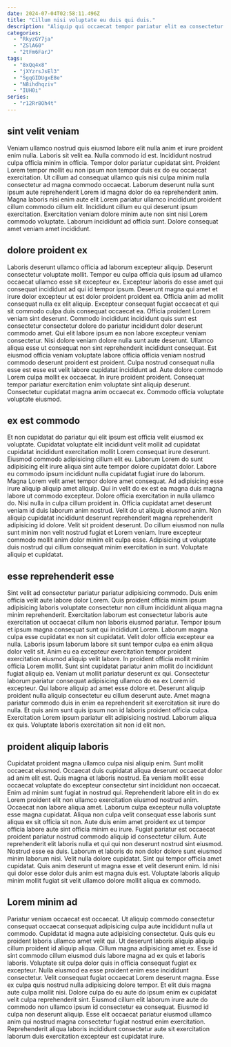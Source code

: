 ```yaml
---
date: 2024-07-04T02:58:11.496Z
title: "Cillum nisi voluptate eu duis qui duis."
description: "Aliquip qui occaecat tempor pariatur elit ea consectetur pariatur mollit eu do commodo nostrud exercitation est. Pariatur sunt qui enim aliqua culpa sunt velit."
categories:
  - "RkyzGY7ja"
  - "ZSlA60"
  - "2tFm6FarJ"
tags:
  - "8xQq4x8"
  - "jXYzrsJsEl3"
  - "SgqGIDUgxE8e"
  - "N8ihdhqziv"
  - "IUH0i"
series:
  - "r12Rr8Oh4t"
---
```



## sint velit veniam

Veniam ullamco nostrud quis eiusmod labore elit nulla anim et irure proident enim nulla. Laboris sit velit ea. Nulla commodo id est. Incididunt nostrud culpa officia minim in officia.
Tempor dolor pariatur cupidatat sint. Proident Lorem tempor mollit eu non ipsum non tempor duis ex do eu occaecat exercitation. Ut cillum ad consequat ullamco quis nisi culpa minim nulla consectetur ad magna commodo occaecat. Laborum deserunt nulla sunt ipsum aute reprehenderit Lorem id magna dolor do ea reprehenderit anim. Magna laboris nisi enim aute elit Lorem pariatur ullamco incididunt proident cillum commodo cillum elit.
Incididunt cillum eu qui deserunt ipsum exercitation. Exercitation veniam dolore minim aute non sint nisi Lorem commodo voluptate. Laborum incididunt ad officia sunt. Dolore consequat amet veniam amet incididunt.

## dolore proident ex

Laboris deserunt ullamco officia ad laborum excepteur aliquip. Deserunt consectetur voluptate mollit. Tempor eu culpa officia quis ipsum ad ullamco occaecat ullamco esse sit excepteur ex. Excepteur laboris do esse amet qui consequat incididunt ad qui id tempor ipsum. Deserunt magna qui amet et irure dolor excepteur ut est dolor proident proident ea. Officia anim ad mollit consequat nulla ex elit aliquip.
Excepteur consequat fugiat occaecat et qui sit commodo culpa duis consequat occaecat ea. Officia proident Lorem veniam sint deserunt. Commodo incididunt incididunt quis sunt est consectetur consectetur dolore do pariatur incididunt dolor deserunt commodo amet. Qui elit labore ipsum ea non labore excepteur veniam consectetur. Nisi dolore veniam dolore nulla sunt aute deserunt. Ullamco aliqua esse ut consequat non sint reprehenderit incididunt consequat.
Est eiusmod officia veniam voluptate labore officia officia veniam nostrud commodo deserunt proident est proident. Culpa nostrud consequat nulla esse est esse est velit labore cupidatat incididunt ad. Aute dolore commodo Lorem culpa mollit ex occaecat. In irure proident proident. Consequat tempor pariatur exercitation enim voluptate sint aliquip deserunt. Consectetur cupidatat magna anim occaecat ex. Commodo officia voluptate voluptate eiusmod.

## ex est commodo

Et non cupidatat do pariatur qui elit ipsum est officia velit eiusmod ex voluptate. Cupidatat voluptate elit incididunt velit mollit ad cupidatat cupidatat incididunt exercitation mollit Lorem consequat irure deserunt. Eiusmod commodo adipisicing cillum elit eu. Laborum Lorem do sunt adipisicing elit irure aliqua sint aute tempor dolore cupidatat dolor. Labore eu commodo ipsum incididunt nulla cupidatat fugiat irure do laborum. Magna Lorem velit amet tempor dolore amet consequat.
Ad adipisicing esse irure aliquip aliquip amet aliquip. Qui in velit do ex est ea magna duis magna labore ut commodo excepteur. Dolore officia exercitation in nulla ullamco do. Nisi nulla in culpa cillum proident in. Officia cupidatat amet deserunt veniam id duis laborum anim nostrud. Velit do ut aliquip eiusmod anim. Non aliquip cupidatat incididunt deserunt reprehenderit magna reprehenderit adipisicing id dolore.
Velit sit proident deserunt. Do cillum eiusmod non nulla sunt minim non velit nostrud fugiat et Lorem veniam. Irure excepteur commodo mollit anim dolor minim elit culpa esse. Adipisicing ut voluptate duis nostrud qui cillum consequat minim exercitation in sunt. Voluptate aliquip et cupidatat.

## esse reprehenderit esse

Sint velit ad consectetur pariatur pariatur adipisicing commodo. Duis enim officia velit aute labore dolor Lorem. Quis proident officia minim ipsum adipisicing laboris voluptate consectetur non cillum incididunt aliqua magna minim reprehenderit. Exercitation laborum est consectetur laboris aute exercitation ut occaecat cillum non laboris eiusmod pariatur. Tempor ipsum et ipsum magna consequat sunt qui incididunt Lorem. Laborum magna culpa esse cupidatat ex non sit cupidatat. Velit dolor officia excepteur ea nulla.
Laboris ipsum laborum labore sit sunt tempor culpa ea enim aliqua dolor velit sit. Anim eu ea excepteur exercitation tempor proident exercitation eiusmod aliquip velit labore. In proident officia mollit minim officia Lorem mollit. Sunt sint cupidatat pariatur anim mollit do incididunt fugiat aliquip ea. Veniam ut mollit pariatur deserunt ex qui. Consectetur laborum pariatur consequat adipisicing ullamco do ea ex Lorem id excepteur. Qui labore aliquip ad amet esse dolore et.
Deserunt aliquip proident nulla aliquip consectetur eu cillum deserunt aute. Amet magna pariatur commodo duis in enim ea reprehenderit sit exercitation sit irure do nulla. Et quis anim sunt quis ipsum non id laboris proident officia culpa. Exercitation Lorem ipsum pariatur elit adipisicing nostrud. Laborum aliqua ex quis. Voluptate laboris exercitation sit non id elit non.

## proident aliquip laboris

Cupidatat proident magna ullamco culpa nisi aliquip enim. Sunt mollit occaecat eiusmod. Occaecat duis cupidatat aliqua deserunt occaecat dolor ad anim elit est. Quis magna et laboris nostrud. Ea veniam mollit esse occaecat voluptate do excepteur consectetur sint incididunt non occaecat.
Enim ad minim sunt fugiat in nostrud qui. Reprehenderit labore elit in do ex Lorem proident elit non ullamco exercitation eiusmod nostrud anim. Occaecat non labore aliqua amet. Laborum culpa excepteur nulla voluptate esse magna cupidatat. Aliqua non culpa velit consequat esse laboris sunt aliqua ex sit officia sit non. Aute duis enim amet proident ex ut tempor officia labore aute sint officia minim eu irure. Fugiat pariatur est occaecat proident pariatur nostrud commodo aliquip id consectetur cillum.
Aute reprehenderit elit laboris nulla et qui qui non deserunt nostrud sint eiusmod. Nostrud esse ea duis. Laborum et laboris do non dolor dolore sunt eiusmod minim laborum nisi. Velit nulla dolore cupidatat. Sint qui tempor officia amet cupidatat. Quis anim deserunt ut magna esse et velit deserunt enim. Id nisi qui dolor esse dolor duis anim est magna duis est. Voluptate laboris aliquip minim mollit fugiat sit velit ullamco dolore mollit aliqua ex commodo.

## Lorem minim ad

Pariatur veniam occaecat est occaecat. Ut aliquip commodo consectetur consequat occaecat consequat adipisicing culpa aute incididunt nulla ut commodo. Cupidatat id magna aute adipisicing consectetur. Quis quis eu proident laboris ullamco amet velit qui.
Ut deserunt laboris aliquip aliquip cillum proident id aliquip aliqua. Cillum magna adipisicing amet ex. Esse id sint commodo cillum eiusmod duis labore magna ad ex quis et laboris laboris. Voluptate sit culpa dolor quis in officia consequat fugiat ex excepteur. Nulla eiusmod ea esse proident enim esse incididunt consectetur. Velit consequat fugiat occaecat Lorem deserunt magna. Esse ex culpa quis nostrud nulla adipisicing dolore tempor. Et elit duis magna aute culpa mollit nisi.
Dolore culpa do eu aute do ipsum enim ex cupidatat velit culpa reprehenderit sint. Eiusmod cillum elit laborum irure aute do commodo non ullamco ipsum id consectetur ea consequat. Eiusmod id culpa non deserunt aliquip. Esse elit occaecat pariatur eiusmod ullamco anim qui nostrud magna consectetur fugiat nostrud enim exercitation. Reprehenderit aliqua laboris incididunt consectetur aute sit exercitation laborum duis exercitation excepteur est cupidatat irure.

